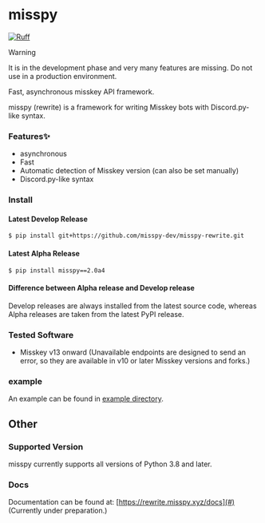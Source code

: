 # misspy
[![Ruff](https://img.shields.io/endpoint?url=https://raw.githubusercontent.com/astral-sh/ruff/main/assets/badge/v2.json)](https://github.com/astral-sh/ruff)
> [!WARNING]
> It is in the development phase and very many features are missing. Do not use in a production environment.
<!--Streaming is not available because misspy-rewrite has a bug related to [#xxx](https://github.com/misskey-dev/misskey/issues/xxx). issuesは準備中-->

Fast, asynchronous misskey API framework.

misspy (rewrite) is a framework for writing Misskey bots with Discord.py-like syntax.
### Features✨
- asynchronous
- Fast
- Automatic detection of Misskey version (can also be set manually)
- Discord.py-like syntax

### Install
#### Latest Develop Release
```
$ pip install git+https://github.com/misspy-dev/misspy-rewrite.git
```
#### Latest Alpha Release
```
$ pip install misspy==2.0a4
```
#### Difference between Alpha release and Develop release
Develop releases are always installed from the latest source code, whereas Alpha releases are taken from the latest PyPI release.

### Tested Software
- Misskey v13 onward (Unavailable endpoints are designed to send an error, so they are available in v10 or later Misskey versions and forks.)

### example
An example can be found in [example directory](/example).

## Other

### Supported Version
misspy currently supports all versions of Python 3.8 and later.

### Docs
Documentation can be found at: [https://rewrite.misspy.xyz/docs](#) (Currently under preparation.)

